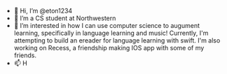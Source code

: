 - 👋 Hi, I’m @eton1234
- 🌱 I’m a CS student at Northwestern
- 💞️ I’m interested in how I can use computer science to augument learning, specifically in language learning and music! Currently, I'm attempting to build an ereader for language learning with swift. I'm also working on Recess, a friendship making IOS app with some of my friends. 
- 📫 H

<!---
eton1234/eton1234 is a ✨ special ✨ repository because its `README.md` (this file) appears on your GitHub profile.
You can click the Preview link to take a look at your changes.
--->
